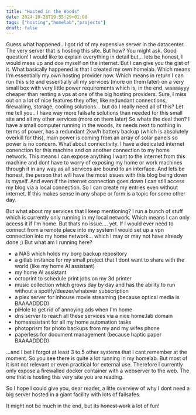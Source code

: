 ```yaml
---
title: "Hosted in the Woods"
date: 2024-10-28T19:55:29+01:00
tags: ["hosting","homelab","projects"]
draft: false
---
```

Guess what happened.. I got rid of my expensive server in the datacenter. The very server that is hosting this site.
But how? You might ask. Good question! I would like to explain everything in detail but... lets be honest, I would mess up
and dox myself on the internet. 
But I can give you the gist of it. 
What basically happened is that I created my own homelab. Which means I'm essentially my own hosting provider now. 
Which means in return I can run this site and essentially all my services (more on them later) on a very small box with very little power requirements which is, in the end, waaaayyy cheaper than renting a vps at one of the big hosting providers. 
Sure, I miss out on a lot of nice features they offer, like redundant connections, firewalling, storage, cooling solutions...
but do I really need all of this? 
Let me tell you.. I have way more failsafe solutions than needed for this small site and all my other services (more on them later)
So whats the deal then? I have a small computer running in the woods, its needs next to nothing in terms of power, has a redundant 2kw/h battery backup (which is absolutely overkill for this), main power is coming from an array of solar panels so power is no concern. 
What about connectivity. I have a dedicated internet conenction for this machine and on another connection to my home network. This means I can expose anything I want to the internet from this machine and dont have to worry of exposing my home or work machines through it in any way as all services are bound to an interface. 
And lets be honest, the person that will have the most issues with this blog being down is myself. And even if the internet connection goes down I can still access my blog via a local connection. So I can create my entries even without internet. 
If this makes sense in any shape or form is a topic for some other day.

But what about my services that I keep mentioning?
I run a bunch of stuff which is currently only running in my local network. Which means I can only access it if I'm home. 
But thats no issue.... yet. If I would ever need to connect from a remote place into my system I would set up a vpn connection 
into my home network... which I may or may not have already done ;)
But what am I running here? 
- a NAS which holds my borg backup repository
- a gitlab instance for my small project that I dont want to share with the world (like my home AI assistant)
- my home AI assistant
- octoprint to schedule print jobs on my 3d printer
- music collection which grows day by day and has the ability to run without a spotify/deezer/whatever subscription
- a plex server for inhouse movie streaming (because optical media is BAAAADDDD)
- piHole to get rid of annoying ads when I'm home
- dns server to reach all these services via a nice home.lab domain
- homeassistant for all my home automation tasks
- photoprism for photo backups from my and my wifes phone
- paperless for document management (because haptic paper BAAAADDDD)
  
...and I bet I forgot at least 3 to 5 other systems that I cant remember at the moment. 
So you see there is quite a lot running in my homelab. But most of it isnt not relevant or even practical for external use.
Therefore I currently only expose a firewalled docker container with a webserver to the web. The one that is hosting this very site you are reading.

So I hope I could give you, dear reader, a litte overview of why I dont need a big server hosted in a giant facility with lots of failsafes.

It might not be much in the end, but its ~~honest work~~ a lot of fun!